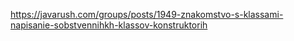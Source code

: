 https://javarush.com/groups/posts/1949-znakomstvo-s-klassami-napisanie-sobstvennihkh-klassov-konstruktorih

